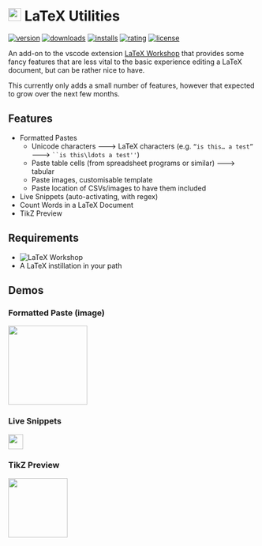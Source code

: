 # <img src="https://github.com/tecosaur/LaTeX-Utilities/blob/master/icon.png" height="26px"> LaTeX Utilities

[![version](https://vsmarketplacebadge.apphb.com/version-short/tecosaur.latex-utilities.svg?style=flat-square&color=579983&logo=visual-studio-code&logoColor=C6EDE2)](https://marketplace.visualstudio.com/items?itemName=tecosaur.latex-utilities&)
[![downloads](https://vsmarketplacebadge.apphb.com/downloads-short/tecosaur.latex-utilities.svg?style=flat-square&color=579983)](https://vsmarketplacebadge.apphb.com/downloads-short/tecosaur.latex-utilities.svg)
[![installs](https://vsmarketplacebadge.apphb.com/installs-short/tecosaur.latex-utilities.svg?style=flat-square&color=579983)](https://marketplace.visualstudio.com/items?itemName=tecosaur.latex-utilities)
[![rating](https://vsmarketplacebadge.apphb.com/rating-short/tecosaur.latex-utilities.svg?style=flat-square&color=579983)](https://marketplace.visualstudio.com/items?itemName=tecosaur.latex-utilities)
[![license](https://img.shields.io/badge/license-MIT-brightgreen.svg?style=flat-square&color=579983)](https://raw.githubusercontent.com/James-Yu/LaTeX-Workshop/master/LICENSE.txt)

<!-- [![Average time to resolve an issue](https://isitmaintained.com/badge/resolution/tecosaur/LaTeX-Utilities.svg)](https://github.com/tecosaur/LaTeX-Utilities/issues)
[![Percentage of issues still open](https://isitmaintained.com/badge/open/tecosaur/LaTeX-Utilities.svg)](https://github.com/tecosaur/LaTeX-Utilities/issues) -->

An add-on to the vscode extension [LaTeX Workshop](https://marketplace.visualstudio.com/items?itemName=James-Yu.latex-workshop) that provides some fancy features that are less vital to the basic experience editing a LaTeX document, but can be rather nice to have.

This currently only adds a small number of features, however that expected to grow over the next few months.

## Features

-   Formatted Pastes
    -   Unicode characters 🡒 LaTeX characters (e.g. `“is this… a test”` 🡒 ` ``is this\ldots a test'' `)
    -   Paste table cells (from spreadsheet programs or similar) 🡒 tabular
    -   Paste images, customisable template
    -   Paste location of CSVs/images to have them included
-   Live Snippets (auto-activating, with regex)
-   Count Words in a LaTeX Document
-   TikZ Preview

## Requirements

-   ![LaTeX Workshop](https://vsmarketplacebadge.apphb.com/version/James-Yu.latex-workshop.svg?subject=LaTeX%20Workshop&color=597297&style=flat-square)
-   A LaTeX instillation in your path

## Demos

### Formatted Paste (image)

<img src="https://github.com/tecosaur/LaTeX-Utilities/blob/master/demo-media/formattedPasteImage.gif" height="160px">

### Live Snippets

<img src="https://github.com/tecosaur/LaTeX-Utilities/blob/master/demo-media/liveSnippets.gif" height="30px">

### TikZ Preview

<img src="https://github.com/tecosaur/LaTeX-Utilities/blob/master/demo-media/tikz-preview.gif" height="120px">

